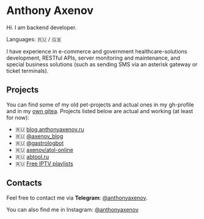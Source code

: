 # Anthony Axenov

Hi. 
I am backend developer.

Languages: 🇷🇺 / 🇬🇧

I have experience in e-commerce and government healthcare-solutions development, RESTful APIs, server monitoring and maintenance, and special business solutions (such as sending SMS via an asterisk gateway or ticket terminals).

## Projects

You can find some of my old pet-projects and actual ones in my gh-profile and in my [own gitea](http://git.anthonyaxenov.ru/explore/repos).
Projects listed below are actual and working (at least for now):
* 🇷🇺 [blog.anthonyaxenov.ru](https://blog.anthonyaxenov.ru)
* 🇷🇺 [@axenov_blog](https://t.me/axenov_blog)
* 🇷🇺 [@gastrologbot](https://t.me/@gastrologbot)
* 🇷🇺 [axenov/atol-online](https://packagist.org/packages/axenov/atol-online)
* 🇷🇺 [abtool.ru](https://abtool.ru)
* 🇷🇺 [Free IPTV playlists](http://bur-it.ru/iptv)

## Contacts

Feel free to contact me via **Telegram**: [@anthonyaxenov](https://t.me/anthonyaxenov).

You can also find me in Instagram: [@anthonyaxenov](https://www.instagram.com/anthonyaxenov/)
